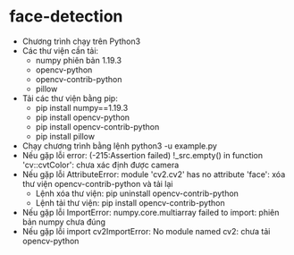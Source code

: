 # face-detection
- Chương trình chạy trên Python3
- Các thư viện cần tải:
  * numpy phiên bản 1.19.3
  * opencv-python
  * opencv-contrib-python
  * pillow
- Tải các thư viện bằng pip:
  * pip install numpy==1.19.3
  * pip install opencv-python
  * pip install opencv-contrib-python
  * pip install pillow
- Chạy chương trình bằng lệnh python3 -u example.py
- Nếu gặp lỗi error: (-215:Assertion failed) !_src.empty() in function 'cv::cvtColor': chưa xác định được camera
- Nếu gặp lỗi AttributeError: module 'cv2.cv2' has no attribute 'face': xóa thư viện opencv-contrib-python và tải lại
  * Lệnh xóa thư viện: pip uninstall opencv-contrib-python
  * Lệnh tải thư viện: pip install opencv-contrib-python
- Nếu gặp lỗi ImportError: numpy.core.multiarray failed to import: phiên bản numpy chưa đúng
- Nếu gặp lỗi import cv2ImportError: No module named cv2: chưa tải opencv-python
